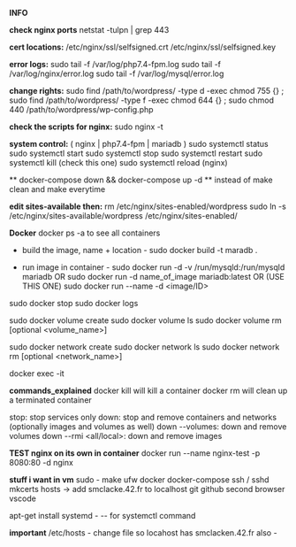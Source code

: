 
**INFO**

**check nginx ports**
netstat -tulpn | grep 443

**cert locations:**
/etc/nginx/ssl/selfsigned.crt
/etc/nginx/ssl/selfsigned.key

**error logs:**
sudo tail -f /var/log/php7.4-fpm.log
sudo tail -f /var/log/nginx/error.log
sudo tail -f /var/log/mysql/error.log

**change rights:**
sudo find /path/to/wordpress/ -type d -exec chmod 755 {} \;
sudo find /path/to/wordpress/ -type f -exec chmod 644 {} \;
sudo chmod 440 /path/to/wordpress/wp-config.php

**check the scripts for nginx:**
sudo nginx -t

**system control:**
( nginx | php7.4-fpm | mariadb )
sudo systemctl status
sudo systemctl start
sudo systemctl stop 
sudo systemctl restart
sudo systemctl kill (check this one)
sudo systemctl reload (nginx)

** docker-compose down && docker-compose up -d **
instead of make clean and make everytime

**edit sites-available then:**
rm /etc/nginx/sites-enabled/wordpress
sudo ln -s /etc/nginx/sites-available/wordpress /etc/nginx/sites-enabled/

**Docker**
docker ps -a to see all containers

- build the image, name + location -
sudo docker build -t maradb .

- run image in container -
sudo docker run -d -v /run/mysqld:/run/mysqld mariadb
OR 
sudo docker run -d name_of_image mariadb:latest
OR (USE THIS ONE)
sudo docker run --name <name> -d <image/ID>

sudo docker stop <container>
sudo docker logs <container>

sudo docker volume create <volume name>
sudo docker volume ls
sudo docker volume rm [optional <volume_name>]

sudo docker network create <network name>
sudo docker network ls
sudo docker network rm [optional <network_name>]

docker exec -it <image> <bash>

**commands_explained**
docker kill will kill a container
docker rm will clean up a terminated container

stop: stop services only
down: stop and remove containers and networks (optionally images and volumes as well)
down --volumes: down and remove volumes
down --rmi <all/local>: down and remove images


**TEST nginx on its own in container**
docker run --name nginx-test -p 8080:80 -d nginx

**stuff i want in vm**
sudo -
make 
ufw 
docker 
docker-compose 
ssh / sshd 
mkcerts 
hosts -> add smclacke.42.fr to localhost 
git 
github 
second browser 
vscode 

apt-get install systemd -
 -- for systemctl command

**important**
/etc/hosts - change file so locahost has smclacken.42.fr also -

